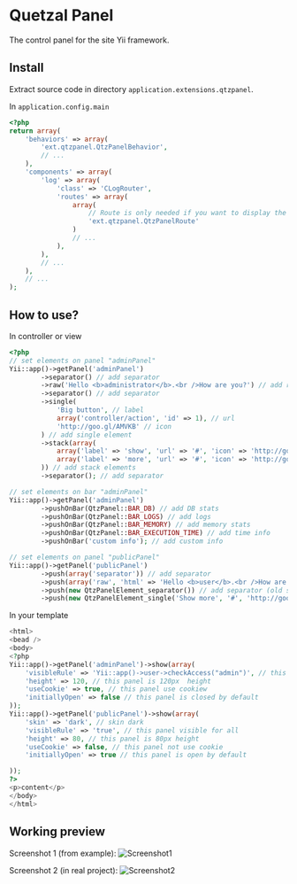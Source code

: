 Quetzal Panel
=============

The control panel for the site Yii framework.

Install
-------

Extract source code in directory `application.extensions.qtzpanel`.

In `application.config.main`

```php
<?php
return array(
	'behaviors' => array(
		'ext.qtzpanel.QtzPanelBehavior',
		// ...
	),
	'components' => array(
		'log' => array(
			'class' => 'CLogRouter',
			'routes' => array(
				array(
					// Route is only needed if you want to display the logging on the bar.
					'ext.qtzpanel.QtzPanelRoute'
				)
				// ...
			),
		),
		// ...
	),
	// ...
);
```

How to use?
-----------

In controller or view

```php
<?php
// set elements on panel "adminPanel"
Yii::app()->getPanel('adminPanel')
		->separator() // add separator
		->raw('Hello <b>administrator</b>.<br />How are you?') // add raw text
		->separator() // add separator
		->single(
			'Big button', // label
			array('controller/action', 'id' => 1), // url
			'http://goo.gl/AMVKB' // icon
		) // add single element
		->stack(array(
			array('label' => 'show', 'url' => '#', 'icon' => 'http://goo.gl/Wkvb3'),
			array('label' => 'more', 'url' => '#', 'icon' => 'http://goo.gl/6F5Ar'),
		)) // add stack elements
		->separator(); // add separator

// set elements on bar "adminPanel"
Yii::app()->getPanel('adminPanel')
		->pushOnBar(QtzPanel::BAR_DB) // add DB stats
		->pushOnBar(QtzPanel::BAR_LOGS) // add logs
		->pushOnBar(QtzPanel::BAR_MEMORY) // add memory stats
		->pushOnBar(QtzPanel::BAR_EXECUTION_TIME) // add time info
		->pushOnBar('custom info'); // add custom info

// set elements on panel "publicPanel"
Yii::app()->getPanel('publicPanel')
		->push(array('separator')) // add separator
		->push(array('raw', 'html' => 'Hello <b>user</b>.<br />How are you?')) // add raw text
		->push(new QtzPanelElement_separator()) // add separator (old school)
		->push(new QtzPanelElement_single('Show more', '#', 'http://goo.gl/t7EEQ')); // add single element (old school)
```

In your template

```php
<html>
<bead />
<body>
<?php
Yii::app()->getPanel('adminPanel')->show(array(
	'visibleRule' => 'Yii::app()->user->checkAccess("admin")', // this panel visible only admin
	'height' => 120, // this panel is 120px  height
	'useCookie' => true, // this panel use cookiew
	'initiallyOpen' => false // this panel is closed by default
));
Yii::app()->getPanel('publicPanel')->show(array(
	'skin' => 'dark', // skin dark
	'visibleRule' => 'true', // this panel visible for all
	'height' => 80, // this panel is 80px height
	'useCookie' => false, // this panel not use cookie
	'initiallyOpen' => true // this panel is open by default

));
?>
<p>content</p>
</body>
</html>
```

Working preview
-----------

Screenshot 1 (from example):
<img src="http://farm8.staticflickr.com/7144/6807213489_bb44299fb0_b.jpg" alt="Screenshot1" />

Screenshot 2 (in real project):
<img src="http://farm8.staticflickr.com/7154/6800627199_386737ebbc_b.jpg" alt="Screenshot2" />

